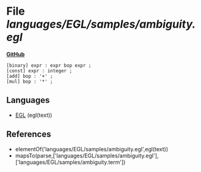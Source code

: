 # File _languages/EGL/samples/ambiguity.egl_
**[GitHub](https://github.com/softlang/yas/blob/master/languages/EGL/samples/ambiguity.egl)**
```
[binary] expr : expr bop expr ;
[const] expr : integer ;
[add] bop : '+' ;
[mul] bop : '*' ;
```

## Languages
* [EGL](../languages/EGL.md) (egl(text))

## References
* elementOf('languages/EGL/samples/ambiguity.egl',egl(text))
* mapsTo(parse,['languages/EGL/samples/ambiguity.egl'],['languages/EGL/samples/ambiguity.term'])
